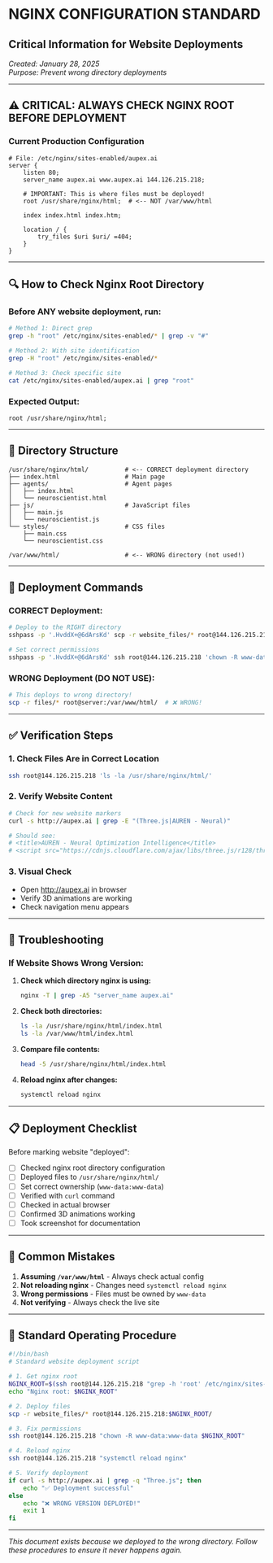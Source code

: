 # NGINX CONFIGURATION STANDARD
## Critical Information for Website Deployments

*Created: January 28, 2025*  
*Purpose: Prevent wrong directory deployments*

---

## ⚠️ CRITICAL: ALWAYS CHECK NGINX ROOT BEFORE DEPLOYMENT

### Current Production Configuration

```nginx
# File: /etc/nginx/sites-enabled/aupex.ai
server {
    listen 80;
    server_name aupex.ai www.aupex.ai 144.126.215.218;
    
    # IMPORTANT: This is where files must be deployed!
    root /usr/share/nginx/html;  # <-- NOT /var/www/html
    
    index index.html index.htm;
    
    location / {
        try_files $uri $uri/ =404;
    }
}
```

---

## 🔍 How to Check Nginx Root Directory

### Before ANY website deployment, run:

```bash
# Method 1: Direct grep
grep -h "root" /etc/nginx/sites-enabled/* | grep -v "#"

# Method 2: With site identification  
grep -H "root" /etc/nginx/sites-enabled/*

# Method 3: Check specific site
cat /etc/nginx/sites-enabled/aupex.ai | grep "root"
```

### Expected Output:
```
root /usr/share/nginx/html;
```

---

## 📁 Directory Structure

```
/usr/share/nginx/html/          # <-- CORRECT deployment directory
├── index.html                  # Main page
├── agents/                     # Agent pages
│   ├── index.html
│   └── neuroscientist.html
├── js/                         # JavaScript files
│   ├── main.js
│   └── neuroscientist.js
└── styles/                     # CSS files
    ├── main.css
    └── neuroscientist.css

/var/www/html/                  # <-- WRONG directory (not used!)
```

---

## 🚀 Deployment Commands

### CORRECT Deployment:
```bash
# Deploy to the RIGHT directory
sshpass -p '.HvddX+@6dArsKd' scp -r website_files/* root@144.126.215.218:/usr/share/nginx/html/

# Set correct permissions
sshpass -p '.HvddX+@6dArsKd' ssh root@144.126.215.218 'chown -R www-data:www-data /usr/share/nginx/html/'
```

### WRONG Deployment (DO NOT USE):
```bash
# This deploys to wrong directory!
scp -r files/* root@server:/var/www/html/  # ❌ WRONG!
```

---

## ✅ Verification Steps

### 1. Check Files Are in Correct Location
```bash
ssh root@144.126.215.218 'ls -la /usr/share/nginx/html/'
```

### 2. Verify Website Content
```bash
# Check for new website markers
curl -s http://aupex.ai | grep -E "(Three.js|AUREN - Neural)"

# Should see:
# <title>AUREN - Neural Optimization Intelligence</title>
# <script src="https://cdnjs.cloudflare.com/ajax/libs/three.js/r128/three.min.js"></script>
```

### 3. Visual Check
- Open http://aupex.ai in browser
- Verify 3D animations are working
- Check navigation menu appears

---

## 🔧 Troubleshooting

### If Website Shows Wrong Version:

1. **Check which directory nginx is using:**
   ```bash
   nginx -T | grep -A5 "server_name aupex.ai"
   ```

2. **Check both directories:**
   ```bash
   ls -la /usr/share/nginx/html/index.html
   ls -la /var/www/html/index.html
   ```

3. **Compare file contents:**
   ```bash
   head -5 /usr/share/nginx/html/index.html
   ```

4. **Reload nginx after changes:**
   ```bash
   systemctl reload nginx
   ```

---

## 📋 Deployment Checklist

Before marking website "deployed":

- [ ] Checked nginx root directory configuration
- [ ] Deployed files to `/usr/share/nginx/html/`
- [ ] Set correct ownership (`www-data:www-data`)
- [ ] Verified with `curl` command
- [ ] Checked in actual browser
- [ ] Confirmed 3D animations working
- [ ] Took screenshot for documentation

---

## 🚨 Common Mistakes

1. **Assuming `/var/www/html`** - Always check actual config
2. **Not reloading nginx** - Changes need `systemctl reload nginx`
3. **Wrong permissions** - Files must be owned by `www-data`
4. **Not verifying** - Always check the live site

---

## 📝 Standard Operating Procedure

```bash
#!/bin/bash
# Standard website deployment script

# 1. Get nginx root
NGINX_ROOT=$(ssh root@144.126.215.218 "grep -h 'root' /etc/nginx/sites-enabled/aupex.ai | awk '{print \$2}' | tr -d ';'")
echo "Nginx root: $NGINX_ROOT"

# 2. Deploy files
scp -r website_files/* root@144.126.215.218:$NGINX_ROOT/

# 3. Fix permissions
ssh root@144.126.215.218 "chown -R www-data:www-data $NGINX_ROOT"

# 4. Reload nginx
ssh root@144.126.215.218 "systemctl reload nginx"

# 5. Verify deployment
if curl -s http://aupex.ai | grep -q "Three.js"; then
    echo "✅ Deployment successful"
else
    echo "❌ WRONG VERSION DEPLOYED!"
    exit 1
fi
```

---

*This document exists because we deployed to the wrong directory. Follow these procedures to ensure it never happens again.* 